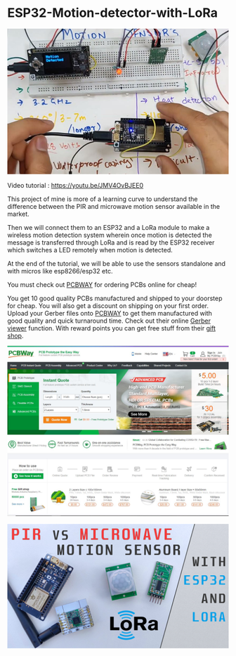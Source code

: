 # ESP32-Motion-detector-with-LoRa

![alt text](https://github.com/akarsh98/ESP32-Motion-detector-with-LoRa/blob/master/images/motion.JPG?raw=true)

Video tutorial : https://youtu.be/JMV4OvBJEE0

This project of mine is more of a learning curve to understand the difference between the PIR and microwave motion sensor available in the market.

Then we will connect them to an ESP32 and a LoRa module to make a wireless motion detection system wherein once motion is detected the message is transferred through LoRa and is read by the ESP32 receiver which switches a LED remotely when motion is detected.

At the end of the tutorial, we will be able to use the sensors standalone and with micros like esp8266/esp32 etc.

You must check out [PCBWAY](https://www.pcbway.com/) for ordering PCBs online for cheap!

You get 10 good quality PCBs manufactured and shipped to your doorstep for cheap. You will also get a discount on shipping on your first order. Upload your Gerber files onto [PCBWAY](https://www.pcbway.com/) to get them manufactured with good quality and quick turnaround time.
Check out their online [Gerber viewer](https://www.pcbway.com/project/OnlineGerberViewer.html) function. With reward points you can get free stuff from their [gift shop](https://www.pcbway.com/project/gifts.html).

![alt text](https://github.com/akarsh98/Controlling-ESP8266-with-Alexa/blob/master/images/pcbway.JPG?raw=true)

![alt text](https://github.com/akarsh98/ESP32-Motion-detector-with-LoRa/blob/master/images/normal.png?raw=true)
